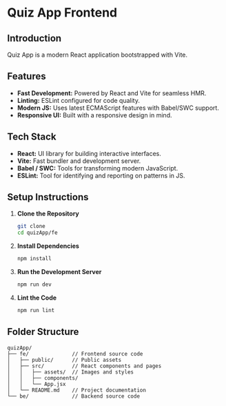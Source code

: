 # Quiz App Frontend

## Introduction
Quiz App is a modern React application bootstrapped with Vite.

## Features
- **Fast Development:** Powered by React and Vite for seamless HMR.
- **Linting:** ESLint configured for code quality.
- **Modern JS:** Uses latest ECMAScript features with Babel/SWC support.
- **Responsive UI:** Built with a responsive design in mind.

## Tech Stack
- **React:** UI library for building interactive interfaces.
- **Vite:** Fast bundler and development server.
- **Babel / SWC:** Tools for transforming modern JavaScript.
- **ESLint:** Tool for identifying and reporting on patterns in JS.

## Setup Instructions
1. **Clone the Repository**
   ```bash
   git clone 
   cd quizApp/fe
   ```
2. **Install Dependencies**
   ```bash
   npm install
   ```
3. **Run the Development Server**
   ```bash
   npm run dev
   ```
4. **Lint the Code**
   ```bash
   npm run lint
   ```

## Folder Structure
```
quizApp/
├── fe/              // Frontend source code
│   ├── public/      // Public assets
│   ├── src/         // React components and pages
│   │   ├── assets/  // Images and styles
│   │   ├── components/ 
│   │   └── App.jsx
│   └── README.md    // Project documentation
└── be/              // Backend source code 
```

